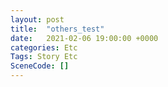 ```yaml
---
layout: post
title:  "others_test"
date:   2021-02-06 19:00:00 +0000
categories: Etc
Tags: Story Etc
SceneCode: []
---
```

